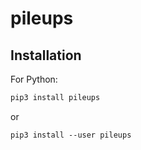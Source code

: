 # pileups

## Installation

For Python:
```sh
pip3 install pileups
```
or
```
pip3 install --user pileups
```
